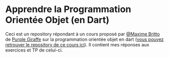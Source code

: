 # Apprendre la Programmation Orientée Objet (en Dart)
Ceci est un repository répondant à un cours proposé par [@Maxime Britto](https://github.com/maxbritto) de [Purple Giraffe](https://github.com/P-Giraffe) sur la programmation orientée objet en dart ([vous pouvez retrouver le repository de ce cours ici](https://github.com/P-Giraffe/apprendre-la-poo-en-dart)). Il contient mes réponses aux exercices et TP de celui-ci.
